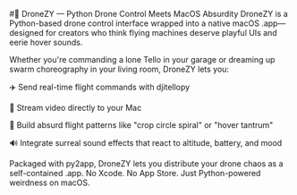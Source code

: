 #🚁 DroneZY — Python Drone Control Meets MacOS Absurdity
DroneZY is a Python-based drone control interface wrapped into a native macOS .app—designed for creators who think flying machines deserve playful UIs and eerie hover sounds.

Whether you're commanding a lone Tello in your garage or dreaming up swarm choreography in your living room, DroneZY lets you:

✈️ Send real-time flight commands with djitellopy

🎥 Stream video directly to your Mac

🧠 Build absurd flight patterns like "crop circle spiral" or "hover tantrum"

🔊 Integrate surreal sound effects that react to altitude, battery, and mood

Packaged with py2app, DroneZY lets you distribute your drone chaos as a self-contained .app. No Xcode. No App Store. Just Python-powered weirdness on macOS.
